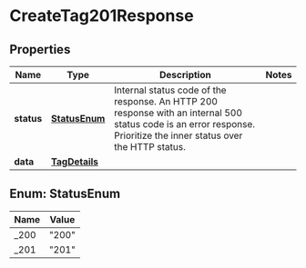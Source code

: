 

# CreateTag201Response


## Properties

| Name | Type | Description | Notes |
|------------ | ------------- | ------------- | -------------|
|**status** | [**StatusEnum**](#StatusEnum) | Internal status code of the response. An HTTP 200 response with an internal 500 status code is an error response. Prioritize the inner status over the HTTP status. |  |
|**data** | [**TagDetails**](TagDetails.md) |  |  |



## Enum: StatusEnum

| Name | Value |
|---- | -----|
| _200 | &quot;200&quot; |
| _201 | &quot;201&quot; |



